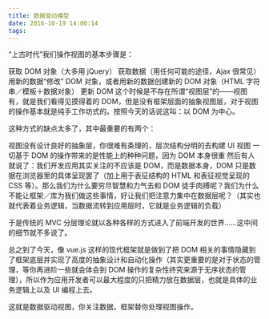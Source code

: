 ```yaml
---
title: 数据驱动模型
date: 2016-10-19 14:00:14
tags:
---
```


“上古时代”我们操作视图的基本步骤是：

获取 DOM 对象（大多用 jQuery）
获取数据（用任何可能的途径，Ajax 很常见）
用新的数据“修改” DOM 对象，或者用新的数据创建新的 DOM 对象（HTML 字符串／模板＋数据对象）
更新 DOM
这个时候是不存在所谓“视图层”的——视图有，就是我们看得见摸得着的 DOM，但是没有框架层面的抽象视图层，对于视图的操作基本就是纯手工作坊式的。按照今天的话说这叫：以 DOM 为中心。

这种方式的缺点太多了，其中最重要的有两个：

视图没有设计良好的抽象层，你很难有条理的，层次结构分明的去构建 UI 视图
一切基于 DOM 的操作带来的是性能上的种种问题，因为 DOM 本身很重
然后有人就说了：我们开发应用其实关注的不应该是 DOM，而是数据本身，DOM 只是数据在浏览器里的具体呈现罢了（加上用于表征结构的 HTML 和表征视觉呈现的 CSS 等）。那么我们为什么要穷尽智慧和力气去和 DOM 徒手肉搏呢？我们为什么不能让框架／库为我们做这些事情，好让我们把注意力集中在数据层呢？（其实也就代表着业务逻辑，当数据流转到应用层时，它就是业务逻辑的负载）

于是传统的 MVC 分层理论就以各种各样的方式进入了前端开发的世界……这中间的细节就不多说了。

总之到了今天，像 vue.js 这样的现代框架就是做到了把 DOM 相关的事情隐藏到了框架底层并实现了高度的抽象设计和自动化操作（其实更重要的是对于状态的管理，等你再进阶一些就会体会到 DOM 操作的复杂性终究来源于无序状态的管理），所以作为应用开发者可以最大程度的只把精力放在数据层，也就是具体的业务逻辑上以及 UI 编程上去。

这就是数据驱动视图，你关注数据，框架替你处理视图操作。
